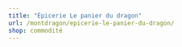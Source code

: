 ```yaml
---
title: "Épicerie Le panier du dragon"
url: /montdragon/epicerie-le-panier-du-dragon/
shop: commodité
---
```

